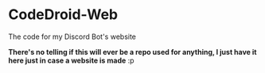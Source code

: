 # CodeDroid-Web
The code for my Discord Bot's website

**There's no telling if this will ever be a repo used for anything, I just have it here just in case a website is made** :p
